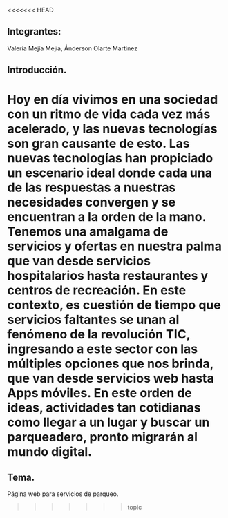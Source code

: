 <<<<<<< HEAD
## Integrantes: 
Valeria Mejía Mejía, Ánderson Olarte Martinez

## Introducción.
Hoy en día vivimos en una sociedad con un ritmo de vida cada vez más acelerado, y las nuevas tecnologías son gran causante de esto. Las nuevas tecnologías han propiciado un escenario ideal donde cada una de las respuestas a nuestras necesidades convergen y se encuentran a la orden de la mano. Tenemos una amalgama de servicios y ofertas en nuestra palma que van desde servicios hospitalarios hasta restaurantes y centros de recreación. En este contexto, es cuestión de tiempo que servicios faltantes se unan al fenómeno de la revolución TIC, ingresando a este sector con las múltiples opciones que nos brinda, que van desde servicios web hasta Apps móviles. En este orden de ideas, actividades tan cotidianas como llegar a un lugar y buscar un parqueadero, pronto migrarán al mundo digital.
=======
## Tema.
Página web para servicios de parqueo.
>>>>>>> topic
